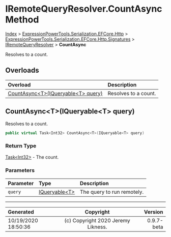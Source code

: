 ﻿# IRemoteQueryResolver.CountAsync Method

[Index](../index.md) > [ExpressionPowerTools.Serialization.EFCore.Http](ExpressionPowerTools.Serialization.EFCore.Http.a.md) > [ExpressionPowerTools.Serialization.EFCore.Http.Signatures](ExpressionPowerTools.Serialization.EFCore.Http.Signatures.n.md) > [IRemoteQueryResolver](ExpressionPowerTools.Serialization.EFCore.Http.Signatures.IRemoteQueryResolver.i.md) > **CountAsync**

Resolves to a count.

## Overloads

| Overload | Description |
| :-- | :-- |
| [CountAsync&lt;T>(IQueryable&lt;T> query)](#countasynctiqueryablet-query) | Resolves to a count. |
## CountAsync&lt;T>(IQueryable&lt;T> query)

Resolves to a count.

```csharp
public virtual Task<Int32> CountAsync<T>(IQueryable<T> query)
```

### Return Type

 [Task&lt;Int32>](https://docs.microsoft.com/dotnet/api/system.threading.tasks.task-1)  - The count.

### Parameters

| Parameter | Type | Description |
| :-- | :-- | :-- |
| `query` | [IQueryable&lt;T>](https://docs.microsoft.com/dotnet/api/system.linq.iqueryable-1) | The query to run remotely. |



---

| Generated | Copyright | Version |
| :-- | :-: | --: |
| 10/19/2020 18:50:36 | (c) Copyright 2020 Jeremy Likness. | 0.9.7-beta |
